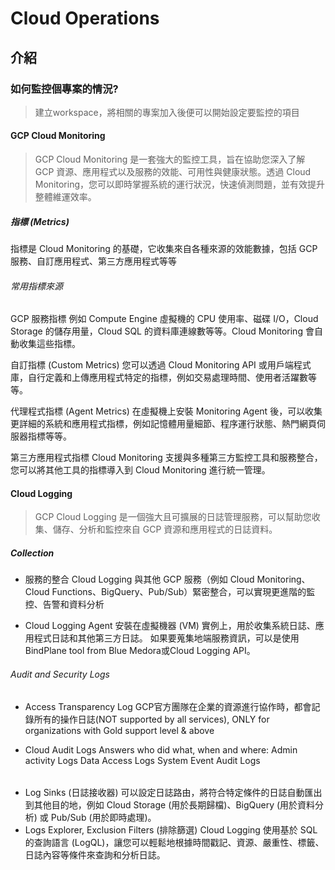 # Cloud Operations 
## 介紹
### 如何監控個專案的情況?
> 建立workspace，將相關的專案加入後便可以開始設定要監控的項目

#### GCP Cloud Monitoring
> GCP Cloud Monitoring 是一套強大的監控工具，旨在協助您深入了解 GCP 資源、應用程式以及服務的效能、可用性與健康狀態。透過 Cloud Monitoring，您可以即時掌握系統的運行狀況，快速偵測問題，並有效提升整體維運效率。

##### 指標 (Metrics)
指標是 Cloud Monitoring 的基礎，它收集來自各種來源的效能數據，包括 GCP 服務、自訂應用程式、第三方應用程式等等

###### 常用指標來源
GCP 服務指標
例如 Compute Engine 虛擬機的 CPU 使用率、磁碟 I/O，Cloud Storage 的儲存用量，Cloud SQL 的資料庫連線數等等。Cloud Monitoring 會自動收集這些指標。

自訂指標 (Custom Metrics)
您可以透過 Cloud Monitoring API 或用戶端程式庫，自行定義和上傳應用程式特定的指標，例如交易處理時間、使用者活躍數等等。

代理程式指標 (Agent Metrics)
在虛擬機上安裝 Monitoring Agent 後，可以收集更詳細的系統和應用程式指標，例如記憶體用量細節、程序運行狀態、熱門網頁伺服器指標等等。

第三方應用程式指標
Cloud Monitoring 支援與多種第三方監控工具和服務整合，您可以將其他工具的指標導入到 Cloud Monitoring 進行統一管理。

#### Cloud Logging
> GCP Cloud Logging 是一個強大且可擴展的日誌管理服務，可以幫助您收集、儲存、分析和監控來自 GCP 資源和應用程式的日誌資料。

##### Collection
* 服務的整合
Cloud Logging 與其他 GCP 服務（例如 Cloud Monitoring、Cloud Functions、BigQuery、Pub/Sub）緊密整合，可以實現更進階的監控、告警和資料分析

* Cloud Logging Agent
安裝在虛擬機器 (VM) 實例上，用於收集系統日誌、應用程式日誌和其他第三方日誌。
如果要蒐集地端服務資訊，可以是使用 BindPlane tool from Blue Medora或Cloud Logging API。

###### Audit and Security Logs
* Access Transparency Log
GCP官方團隊在企業的資源進行協作時，都會記錄所有的操作日誌(NOT supported by all services), ONLY for organizations with Gold support level & above

* Cloud Audit Logs
Answers who did what, when and where:
Admin activity Logs
Data Access Logs
System Event Audit Logs


###### 


* Log Sinks (日誌接收器)
可以設定日誌路由，將符合特定條件的日誌自動匯出到其他目的地，例如 Cloud Storage (用於長期歸檔)、BigQuery (用於資料分析) 或 Pub/Sub (用於即時處理)。
* Logs Explorer, Exclusion Filters (排除篩選)
 Cloud Logging 使用基於 SQL 的查詢語言 (LogQL)，讓您可以輕鬆地根據時間戳記、資源、嚴重性、標籤、日誌內容等條件來查詢和分析日誌。


